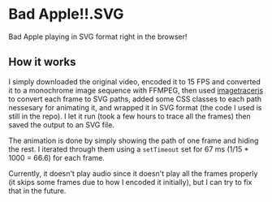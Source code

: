 # Bad Apple!!.SVG

Bad Apple playing in SVG format right in the browser!

## How it works

I simply downloaded the original video, encoded it to 15 FPS and converted it
to a monochrome image sequence with FFMPEG, then used
[imagetracerjs](jankovicsandras/imagetracerjs) to convert each frame to SVG
paths, added some CSS classes to each path nessesary for animating it, and
wrapped it in SVG format (the code I used is still in the repo).
I let it run (took a few hours to trace all the frames) then saved the output
to an SVG file.

The animation is done by simply showing the path of one frame and hiding the
rest. I iterated through them using a `setTimeout` set for 67 ms
(1/15 * 1000 = 66.6) for each frame.

Currently, it doesn't play audio since it doesn't play all the frames properly
(it skips some frames due to how I encoded it initially), but I can try to fix
that in the future.
